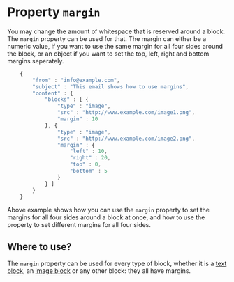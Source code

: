 # Property `margin`

You may change the amount of whitespace that is reserved around a block.
The `margin` property can be used for that. The margin can either be
a numeric value, if you want to use the same margin for all four sides
around the block, or an object if you want to set the top, left, right
and bottom margins seperately.


````javascript
    {
        "from" : "info@example.com",
        "subject" : "This email shows how to use margins",
        "content" : {
            "blocks" : [ {
                "type" : "image",
                "src" : "http://www.example.com/image1.png",
                "margin" : 10
            }, {
                "type" : "image",
                "src" : "http://www.example.com/image2.png",
                "margin" : {
                    "left" : 10,
                    "right" : 20,
                    "top" : 0,
                    "bottom" : 5
                }
            } ]
        }
    }
````


Above example shows how you can use the `margin` property to set the margins
for all four sides around a block at once, and how to use the property
to set different margins for all four sides.


## Where to use?

The `margin` property can be used for every type of block, whether it is
a [text block](copernica-docs:ResponsiveEmail/json/block-text), an [image block](copernica-docs:ResponsiveEmail/json/block-image) or any other block: they all have margins.


